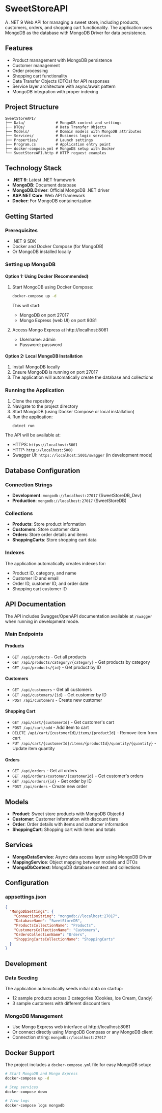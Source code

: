 # SweetStoreAPI

A .NET 9 Web API for managing a sweet store, including products, customers, orders, and shopping cart functionality. The application uses MongoDB as the database with MongoDB Driver for data persistence.

## Features

- Product management with MongoDB persistence
- Customer management
- Order processing
- Shopping cart functionality
- Data Transfer Objects (DTOs) for API responses
- Service layer architecture with async/await pattern
- MongoDB integration with proper indexing

## Project Structure

```
SweetStoreAPI/
├── Data/              # MongoDB context and settings
├── DTOs/              # Data Transfer Objects
├── Models/            # Domain models with MongoDB attributes
├── Services/          # Business logic services
├── Properties/        # Launch settings
├── Program.cs         # Application entry point
├── docker-compose.yml # MongoDB setup with Docker
└── SweetStoreAPI.http # HTTP request examples
```

## Technology Stack

- **.NET 9**: Latest .NET framework
- **MongoDB**: Document database
- **MongoDB.Driver**: Official MongoDB .NET driver
- **ASP.NET Core**: Web API framework
- **Docker**: For MongoDB containerization

## Getting Started

### Prerequisites

- .NET 9 SDK
- Docker and Docker Compose (for MongoDB)
- Or MongoDB installed locally

### Setting up MongoDB

#### Option 1: Using Docker (Recommended)
1. Start MongoDB using Docker Compose:
   ```bash
   docker-compose up -d
   ```
   This will start:
   - MongoDB on port 27017
   - Mongo Express (web UI) on port 8081

2. Access Mongo Express at http://localhost:8081
   - Username: admin
   - Password: password

#### Option 2: Local MongoDB Installation
1. Install MongoDB locally
2. Ensure MongoDB is running on port 27017
3. The application will automatically create the database and collections

### Running the Application

1. Clone the repository
2. Navigate to the project directory
3. Start MongoDB (using Docker Compose or local installation)
4. Run the application:
   ```bash
   dotnet run
   ```

The API will be available at:
- HTTPS: `https://localhost:5001`
- HTTP: `http://localhost:5000`
- Swagger UI: `https://localhost:5001/swagger` (in development mode)

## Database Configuration

### Connection Strings
- **Development**: `mongodb://localhost:27017` (SweetStoreDB_Dev)
- **Production**: `mongodb://localhost:27017` (SweetStoreDB)

### Collections
- **Products**: Store product information
- **Customers**: Store customer data
- **Orders**: Store order details and items
- **ShoppingCarts**: Store shopping cart data

### Indexes
The application automatically creates indexes for:
- Product ID, category, and name
- Customer ID and email
- Order ID, customer ID, and order date
- Shopping cart customer ID

## API Documentation

The API includes Swagger/OpenAPI documentation available at `/swagger` when running in development mode.

### Main Endpoints

#### Products
- `GET /api/products` - Get all products
- `GET /api/products/category/{category}` - Get products by category
- `GET /api/products/{id}` - Get product by ID

#### Customers
- `GET /api/customers` - Get all customers
- `GET /api/customers/{id}` - Get customer by ID
- `POST /api/customers` - Create new customer

#### Shopping Cart
- `GET /api/cart/{customerId}` - Get customer's cart
- `POST /api/cart/add` - Add item to cart
- `DELETE /api/cart/{customerId}/items/{productId}` - Remove item from cart
- `PUT /api/cart/{customerId}/items/{productId}/quantity/{quantity}` - Update item quantity

#### Orders
- `GET /api/orders` - Get all orders
- `GET /api/orders/customer/{customerId}` - Get customer's orders
- `GET /api/orders/{id}` - Get order by ID
- `POST /api/orders` - Create new order

## Models

- **Product**: Sweet store products with MongoDB ObjectId
- **Customer**: Customer information with discount tiers
- **Order**: Order details with items and customer information
- **ShoppingCart**: Shopping cart with items and totals

## Services

- **MongoDataService**: Async data access layer using MongoDB Driver
- **MappingService**: Object mapping between models and DTOs
- **MongoDbContext**: MongoDB database context and collections

## Configuration

### appsettings.json
```json
{
  "MongoDbSettings": {
    "ConnectionString": "mongodb://localhost:27017",
    "DatabaseName": "SweetStoreDB",
    "ProductsCollectionName": "Products",
    "CustomersCollectionName": "Customers",
    "OrdersCollectionName": "Orders",
    "ShoppingCartsCollectionName": "ShoppingCarts"
  }
}
```

## Development

### Data Seeding
The application automatically seeds initial data on startup:
- 12 sample products across 3 categories (Cookies, Ice Cream, Candy)
- 3 sample customers with different discount tiers

### MongoDB Management
- Use Mongo Express web interface at http://localhost:8081
- Or connect directly using MongoDB Compass or any MongoDB client
- Connection string: `mongodb://localhost:27017`

## Docker Support

The project includes a `docker-compose.yml` file for easy MongoDB setup:

```bash
# Start MongoDB and Mongo Express
docker-compose up -d

# Stop services
docker-compose down

# View logs
docker-compose logs mongodb
```
